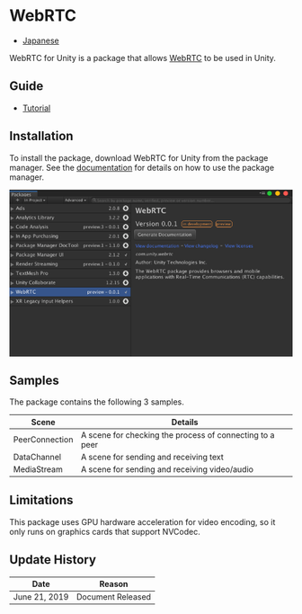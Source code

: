 # WebRTC

- [Japanese](../jp/index.md)

WebRTC for Unity is a package that allows [WebRTC](https://webrtc.org) to be used in Unity.

## Guide

* [Tutorial](../en/tutorial.md)

## Installation
To install the package, download WebRTC for Unity from the package manager. See the [documentation](https://docs.unity3d.com/Packages/com.unity.package-manager-ui@latest/index.html) for details on how to use the package manager. 

<img src="./images/webrtc_package_manager.png" width=600 align=center>

## Samples
The package contains the following 3 samples. 

| Scene       | Details                                 |
| -------------- | ------------------------------------ |
| PeerConnection | A scene for checking the process of connecting to a peer |
| DataChannel    | A scene for sending and receiving text       |
| MediaStream    | A scene for sending and receiving video/audio    |

## Limitations

This package uses GPU hardware acceleration for video encoding, so it only runs on graphics cards that support NVCodec.

## Update History

|Date|Reason|
|---|---|
|June 21, 2019|Document Released|
